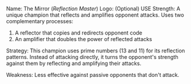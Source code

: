 Name: The Mirror (*Reflection Master*)
Logo: (Optional)
USE
Strength: A unique champion that reflects and amplifies opponent attacks. Uses two complementary processes:
1. A reflector that copies and redirects opponent code
2. An amplifier that doubles the power of reflected attacks

Strategy: This champion uses prime numbers (13 and 11) for its reflection patterns. Instead of attacking directly, it turns the opponent's strength against them by reflecting and amplifying their attacks.

Weakness: Less effective against passive opponents that don't attack.